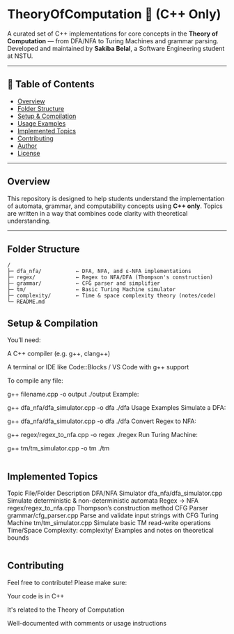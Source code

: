 # TheoryOfComputation 📘 (C++ Only)

A curated set of C++ implementations for core concepts in the **Theory of Computation** — from DFA/NFA to Turing Machines and grammar parsing.  
Developed and maintained by **Sakiba Belal**, a Software Engineering student at NSTU.

---

## 🧭 Table of Contents

- [Overview](#overview)  
- [Folder Structure](#folder-structure)  
- [Setup & Compilation](#setup--compilation)  
- [Usage Examples](#usage-examples)  
- [Implemented Topics](#implemented-topics)  
- [Contributing](#contributing)  
- [Author](#author)  
- [License](#license)  

---

## Overview

This repository is designed to help students understand the implementation of automata, grammar, and computability concepts using **C++ only**. Topics are written in a way that combines code clarity with theoretical understanding.

---

## Folder Structure

```text
/
├─ dfa_nfa/           ← DFA, NFA, and ε-NFA implementations
├─ regex/             ← Regex to NFA/DFA (Thompson's construction)
├─ grammar/           ← CFG parser and simplifier
├─ tm/                ← Basic Turing Machine simulator
├─ complexity/        ← Time & space complexity theory (notes/code)
└─ README.md
```
## Setup & Compilation
You’ll need:

A C++ compiler (e.g. g++, clang++)

A terminal or IDE like Code::Blocks / VS Code with g++ support

To compile any file:

g++ filename.cpp -o output
./output
Example:

g++ dfa_nfa/dfa_simulator.cpp -o dfa
./dfa
Usage Examples
Simulate a DFA:

g++ dfa_nfa/dfa_simulator.cpp -o dfa
./dfa
Convert Regex to NFA:


g++ regex/regex_to_nfa.cpp -o regex
./regex
Run Turing Machine:

g++ tm/tm_simulator.cpp -o tm
./tm
```
```
## Implemented Topics
Topic	File/Folder	Description
DFA/NFA Simulator	dfa_nfa/dfa_simulator.cpp	Simulate deterministic & non-deterministic automata
Regex → NFA	regex/regex_to_nfa.cpp	Thompson’s construction method
CFG Parser	grammar/cfg_parser.cpp	Parse and validate input strings with CFG
Turing Machine	tm/tm_simulator.cpp	Simulate basic TM read-write operations
Time/Space Complexity: complexity/	Examples and notes on theoretical bounds
```
```
## Contributing
Feel free to contribute!
Please make sure:

Your code is in C++

It's related to the Theory of Computation

Well-documented with comments or usage instructions
```
